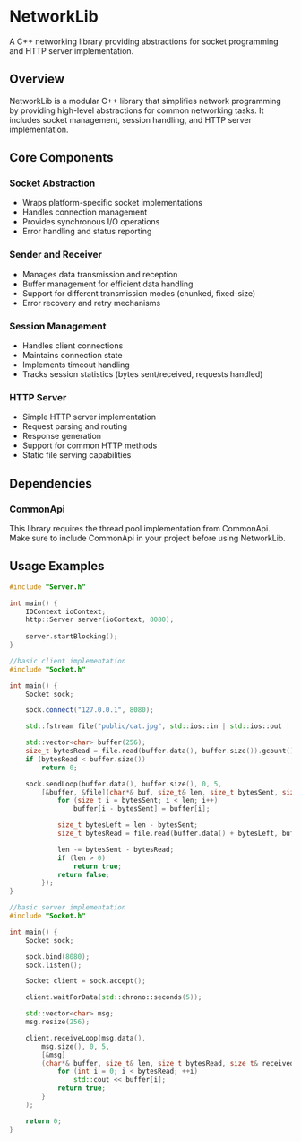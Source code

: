 # NetworkLib

A C++ networking library providing abstractions for socket programming and HTTP server implementation.

## Overview

NetworkLib is a modular C++ library that simplifies network programming by providing high-level abstractions for common networking tasks. It includes socket management, session handling, and HTTP server implementation.

## Core Components

### Socket Abstraction
- Wraps platform-specific socket implementations
- Handles connection management
- Provides synchronous I/O operations
- Error handling and status reporting

### Sender and Receiver
- Manages data transmission and reception
- Buffer management for efficient data handling
- Support for different transmission modes (chunked, fixed-size)
- Error recovery and retry mechanisms

### Session Management
- Handles client connections
- Maintains connection state
- Implements timeout handling
- Tracks session statistics (bytes sent/received, requests handled)

### HTTP Server
- Simple HTTP server implementation
- Request parsing and routing
- Response generation
- Support for common HTTP methods
- Static file serving capabilities

## Dependencies

### CommonApi
This library requires the thread pool implementation from CommonApi. Make sure to include CommonApi in your project before using NetworkLib.

## Usage Examples

```cpp
#include "Server.h"

int main() {
	IOContext ioContext;
	http::Server server(ioContext, 8080);
	
	server.startBlocking();
}

//basic client implementation
#include "Socket.h"

int main() {
	Socket sock;

	sock.connect("127.0.0.1", 8080);

	std::fstream file("public/cat.jpg", std::ios::in | std::ios::out | std::ios::app | std::ios::binary);

	std::vector<char> buffer(256);
	size_t bytesRead = file.read(buffer.data(), buffer.size()).gcount();
	if (bytesRead < buffer.size())
		return 0;

	sock.sendLoop(buffer.data(), buffer.size(), 0, 5,
		[&buffer, &file](char*& buf, size_t& len, size_t bytesSent, size_t& receivedTotal) {
			for (size_t i = bytesSent; i < len; i++)
				buffer[i - bytesSent] = buffer[i];

			size_t bytesLeft = len - bytesSent;
			size_t bytesRead = file.read(buffer.data() + bytesLeft, buffer.size() - bytesLeft).gcount();

			len -= bytesSent - bytesRead;
			if (len > 0)
				return true;
			return false;
		});
}

//basic server implementation
#include "Socket.h"

int main() {
	Socket sock;

	sock.bind(8080);
	sock.listen();

	Socket client = sock.accept();

	client.waitForData(std::chrono::seconds(5));

	std::vector<char> msg;
	msg.resize(256);

    client.receiveLoop(msg.data(),
        msg.size(), 0, 5,
        [&msg]
        (char*& buffer, size_t& len, size_t bytesRead, size_t& receivedTotal) {
            for (int i = 0; i < bytesRead; ++i)
                std::cout << buffer[i];
            return true;
        }
    );

    return 0;
}
